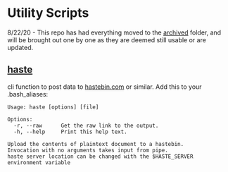 # Utility Scripts

8/22/20 - This repo has had everything moved to the [archived](archived) folder, and
will be brought out one by one as they are deemed still usable or are updated.


## [haste](bash/haste.sh)
cli function to post data to [hastebin.com](https://hastebin.com) or similar.
Add this to your .bash_aliases: 
```
Usage: haste [options] [file]

Options:
  -r, --raw      Get the raw link to the output.
  -h, --help     Print this help text.

Upload the contents of plaintext document to a hastebin.
Invocation with no arguments takes input from pipe.
haste server location can be changed with the $HASTE_SERVER environment variable
```